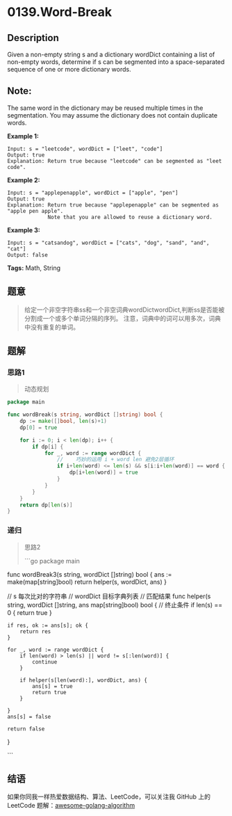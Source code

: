 # 0139.Word-Break

## Description

Given a non-empty string s and a dictionary wordDict containing a list of non-empty words, determine if s can be segmented into a space-separated sequence of one or more dictionary words.

## Note:

The same word in the dictionary may be reused multiple times in the segmentation. You may assume the dictionary does not contain duplicate words.

**Example 1:**

```text
Input: s = "leetcode", wordDict = ["leet", "code"]
Output: true
Explanation: Return true because "leetcode" can be segmented as "leet code".
```

**Example 2:**

```text
Input: s = "applepenapple", wordDict = ["apple", "pen"]
Output: true
Explanation: Return true because "applepenapple" can be segmented as "apple pen apple".
             Note that you are allowed to reuse a dictionary word.
```

**Example 3:**

```text
Input: s = "catsandog", wordDict = ["cats", "dog", "sand", "and", "cat"]
Output: false
```

**Tags:** Math, String

## 题意

> 给定一个非空字符串ss和一个非空词典wordDictwordDict,判断ss是否能被分割成一个或多个单词分隔的序列。 注意，词典中的词可以用多次，词典中没有重复的单词。

## 题解

### 思路1

> 动态规划

```go
package main

func wordBreak(s string, wordDict []string) bool {
    dp := make([]bool, len(s)+1)
    dp[0] = true

    for i := 0; i < len(dp); i++ {
        if dp[i] {
            for _, word := range wordDict {
                //    巧妙的运用 i + word len 避免2层循环
                if i+len(word) <= len(s) && s[i:i+len(word)] == word {
                    dp[i+len(word)] = true
                }
            }
        }
    }
    return dp[len(s)]
}
```

### 递归

> 思路2
>
> \`\`\`go package main

func wordBreak3\(s string, wordDict \[\]string\) bool { ans := make\(map\[string\]bool\) return helper\(s, wordDict, ans\) }

// s 每次比对的字符串 // wordDict 目标字典列表 // 匹配结果 func helper\(s string, wordDict \[\]string, ans map\[string\]bool\) bool { // 终止条件 if len\(s\) == 0 { return true }

```text
if res, ok := ans[s]; ok {
    return res
}

for _, word := range wordDict {
    if len(word) > len(s) || word != s[:len(word)] {
        continue
    }

    if helper(s[len(word):], wordDict, ans) {
        ans[s] = true
        return true
    }

}
ans[s] = false

return false
```

}

\`\`\`

## 结语

如果你同我一样热爱数据结构、算法、LeetCode，可以关注我 GitHub 上的 LeetCode 题解：[awesome-golang-algorithm](https://github.com/kylesliu/awesome-golang-algorithm)

